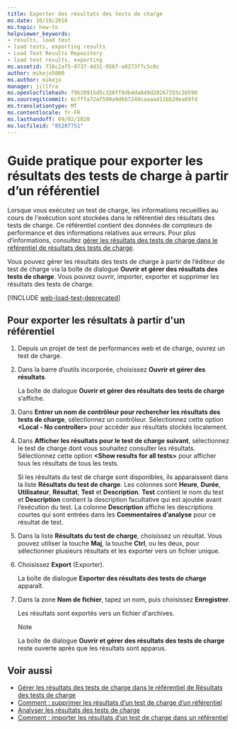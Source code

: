 ```yaml
---
title: Exporter des résultats des tests de charge
ms.date: 10/19/2016
ms.topic: how-to
helpviewer_keywords:
- results, load test
- load tests, exporting results
- Load Test Results Repository
- load test results, exporting
ms.assetid: 716c2af5-8737-4d31-956f-a0273f7c5c0c
author: mikejo5000
ms.author: mikejo
manager: jillfra
ms.openlocfilehash: f9b20915d5c320ff8db4da849d20267355c26590
ms.sourcegitcommit: 6cfffa72af599a9d667249caaaa411bb28ea69fd
ms.translationtype: MT
ms.contentlocale: fr-FR
ms.lasthandoff: 09/02/2020
ms.locfileid: "85287751"
---
```

# <a name="how-to-export-load-test-results-from-a-repository"></a>Guide pratique pour exporter les résultats des tests de charge à partir d’un référentiel

Lorsque vous exécutez un test de charge, les informations recueillies au cours de l'exécution sont stockées dans le référentiel des résultats des tests de charge. Ce référentiel contient des données de compteurs de performance et des informations relatives aux erreurs. Pour plus d’informations, consultez [gérer les résultats des tests de charge dans le référentiel de résultats des tests de charge](../test/manage-load-test-results-in-the-load-test-results-repository.md).

Vous pouvez gérer les résultats des tests de charge à partir de l’éditeur de test de charge via la boîte de dialogue **Ouvrir et gérer des résultats des tests de charge**. Vous pouvez ouvrir, importer, exporter et supprimer les résultats des tests de charge.

[!INCLUDE [web-load-test-deprecated](includes/web-load-test-deprecated.md)]

## <a name="to-export-results-from-a-repository"></a>Pour exporter les résultats à partir d'un référentiel

1. Depuis un projet de test de performances web et de charge, ouvrez un test de charge.

2. Dans la barre d’outils incorporée, choisissez **Ouvrir et gérer des résultats**.

     La boîte de dialogue **Ouvrir et gérer des résultats des tests de charge** s’affiche.

3. Dans **Entrer un nom de contrôleur pour rechercher les résultats des tests de charge**, sélectionnez un contrôleur. Sélectionnez cette option **\<Local - No controller>** pour accéder aux résultats stockés localement.

4. Dans **Afficher les résultats pour le test de charge suivant**, sélectionnez le test de charge dont vous souhaitez consulter les résultats. Sélectionnez cette option **\<Show results for all tests>** pour afficher tous les résultats de tous les tests.

     Si les résultats du test de charge sont disponibles, ils apparaissent dans la liste **Résultats du test de charge**. Les colonnes sont **Heure**, **Durée**, **Utilisateur**, **Résultat**, **Test** et **Description**. **Test** contient le nom du test et **Description** contient la description facultative qui est ajoutée avant l’exécution du test. La colonne **Description** affiche les descriptions courtes qui sont entrées dans les **Commentaires d’analyse** pour ce résultat de test.

5. Dans la liste **Résultats du test de charge**, choisissez un résultat. Vous pouvez utiliser la touche **Maj**, la touche **Ctrl**, ou les deux, pour sélectionner plusieurs résultats et les exporter vers un fichier unique.

6. Choisissez **Export** (Exporter).

     La boîte de dialogue **Exporter des résultats des tests de charge** apparaît.

7. Dans la zone **Nom de fichier**, tapez un nom, puis choisissez **Enregistrer**.

     Les résultats sont exportés vers un fichier d'archives.

    > [!NOTE]
    > La boîte de dialogue **Ouvrir et gérer des résultats des tests de charge** reste ouverte après que les résultats sont apparus.

## <a name="see-also"></a>Voir aussi

- [Gérer les résultats des tests de charge dans le référentiel de Résultats des tests de charge](../test/manage-load-test-results-in-the-load-test-results-repository.md)
- [Comment : supprimer les résultats d’un test de charge d’un référentiel](../test/how-to-delete-load-test-results-from-a-repository.md)
- [Analyser les résultats des tests de charge](../test/analyze-load-test-results-using-the-load-test-analyzer.md)
- [Comment : importer les résultats d’un test de charge dans un référentiel](../test/how-to-import-load-test-results-into-a-repository.md)
